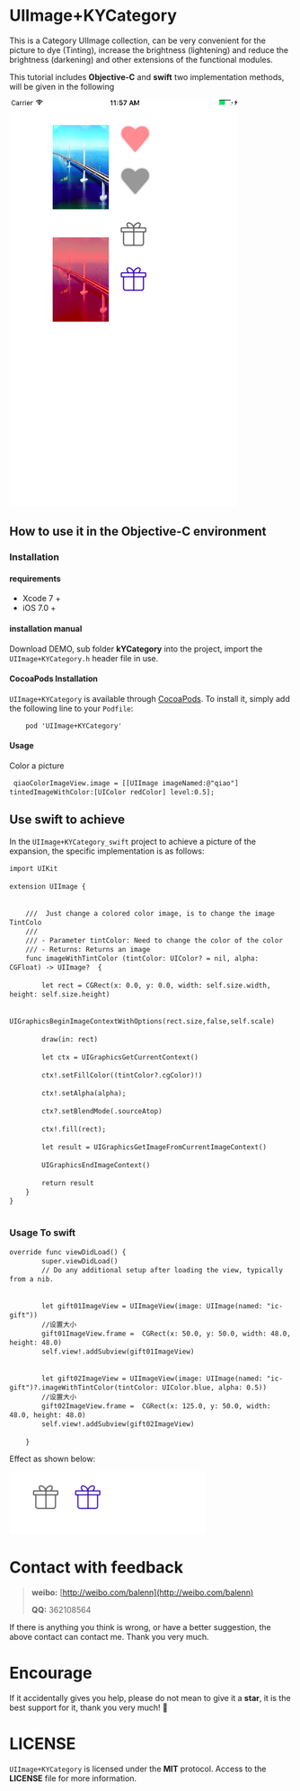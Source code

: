 # UIImage+KYCategory

This is a Category UIImage collection, can be very convenient for the picture to dye (Tinting), increase the brightness (lightening) and reduce the brightness (darkening) and other extensions of the functional modules. 

This tutorial includes **Objective-C** and **swift** two implementation methods, will be given in the following

![](./kYCategory_objc.png)


## How to use it in the Objective-C environment

### Installation

#### requirements

* Xcode 7 +
* iOS 7.0 +

#### installation manual

Download DEMO, sub folder **kYCategory** into the project, import the `UIImage+KYCategory.h` header file in use.

#### CocoaPods Installation

`UIImage+KYCategory` is available through [CocoaPods](https://cocoapods.org/). To install it, simply add the following line to your `Podfile`:

```
	pod 'UIImage+KYCategory'
```

####  Usage


Color a picture

```
 qiaoColorImageView.image = [[UIImage imageNamed:@"qiao"] tintedImageWithColor:[UIColor redColor] level:0.5];

```

## Use **swift** to achieve

In the `UIImage+KYCategory_swift` project to achieve a picture of the expansion, the specific implementation is as follows:

```
import UIKit

extension UIImage {


    ///  Just change a colored color image, is to change the image TintColo
    ///
    /// - Parameter tintColor: Need to change the color of the color
    /// - Returns: Returns an image
    func imageWithTintColor (tintColor: UIColor? = nil, alpha: CGFloat) -> UIImage?  {

        let rect = CGRect(x: 0.0, y: 0.0, width: self.size.width, height: self.size.height)

        UIGraphicsBeginImageContextWithOptions(rect.size,false,self.scale)

        draw(in: rect)

        let ctx = UIGraphicsGetCurrentContext()

        ctx!.setFillColor((tintColor?.cgColor)!)
        
        ctx!.setAlpha(alpha);
        
        ctx?.setBlendMode(.sourceAtop)
        
        ctx!.fill(rect);
        
        let result = UIGraphicsGetImageFromCurrentImageContext()
        
        UIGraphicsEndImageContext()
        
        return result
    }
}


```

### Usage To  swift

```
override func viewDidLoad() {
        super.viewDidLoad()
        // Do any additional setup after loading the view, typically from a nib.


        let gift01ImageView = UIImageView(image: UIImage(named: "ic-gift"))
        //设置大小
        gift01ImageView.frame =  CGRect(x: 50.0, y: 50.0, width: 48.0, height: 48.0)
        self.view!.addSubview(gift01ImageView)


        let gift02ImageView = UIImageView(image: UIImage(named: "ic-gift")?.imageWithTintColor(tintColor: UIColor.blue, alpha: 0.5))
        //设置大小
        gift02ImageView.frame =  CGRect(x: 125.0, y: 50.0, width: 48.0, height: 48.0)
        self.view!.addSubview(gift02ImageView)

    }

```

Effect as shown below:

![](./kYCategory_swift.png)

#  Contact with feedback

>
> **weibo:** [http://weibo.com/balenn](http://weibo.com/balenn)
>
> **QQ:** 362108564
>

If there is anything you think is wrong, or have a better suggestion, the above contact can contact me. Thank you very much.

# Encourage

If it accidentally gives you help, please do not mean to give it a **star**, it is the best support for it, thank you very much! 🙏

# LICENSE

`UIImage+KYCategory` is licensed under the **MIT** protocol. Access to the **LICENSE** file for more information.


